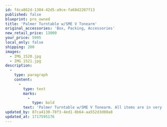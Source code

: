 ```yaml
---
id: f4ca862d-1384-42d5-a9ce-fa68d2207f13
published: false
blueprint: pre_owned
title: 'Palmer Turntable w/SME V Tonearm'
original_accessories: 'Box, Packing, Accessories'
new_retail_price: 13000
your_price: 5995
local_only: false
shipping: 200
images:
  - IMG_1520.jpg
  - IMG_1521.jpg
description:
  -
    type: paragraph
    content:
      -
        type: text
        marks:
          -
            type: bold
        text: 'Palmer Turntable w/SME V Tonearm. All items are in very good condition and sold as new for $13,000.00. Palmer record weight and platter matt included.'
updated_by: 87ca4130-78f3-4ed1-8b64-aa552d3d08a8
updated_at: 1717595176
---
```

